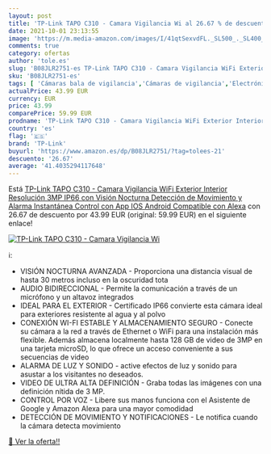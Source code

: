 ```yaml
---
layout: post
title: 'TP-Link TAPO C310 - Camara Vigilancia Wi al 26.67 % de descuento'
date: 2021-10-01 23:13:55
image: 'https://m.media-amazon.com/images/I/41qtSexvdFL._SL500_._SL400_.jpg'
comments: true
category: ofertas
author: 'tole.es'
slug: 'B08JLR2751-es TP-Link TAPO C310 - Camara Vigilancia WiFi Exterior...'
sku: 'B08JLR2751-es'
tags: [ 'Cámaras bala de vigilancia','Cámaras de vigilancia','Electrónica','Fotografía y videocámaras','alexa','tp-link', ]
actualPrice: 43.99 EUR
currency: EUR
price: 43.99
comparePrice: 59.99 EUR
prodname: 'TP-Link TAPO C310 - Camara Vigilancia WiFi Exterior Interior Resolución 3MP  IP66 con Visión Nocturna  Detección de Movimiento y Alarma Instantánea  Control con App IOS  Android  Compatible con Alexa'
country: 'es'
flag: '🇪🇸'
brand: 'TP-Link'
buyurl: 'https://www.amazon.es/dp/B08JLR2751/?tag=tolees-21'
descuento: '26.67'
average: '41.4035294117648'
---
```


Está [TP-Link TAPO C310 - Camara Vigilancia WiFi Exterior Interior Resolución 3MP  IP66 con Visión Nocturna  Detección de Movimiento y Alarma Instantánea  Control con App IOS  Android  Compatible con Alexa](https://www.amazon.es/dp/B08JLR2751/?tag=tolees-21) con 26.67 de descuento por 43.99 EUR (original: 59.99 EUR) en el siguiente enlace!

[![TP-Link TAPO C310 - Camara Vigilancia Wi](https://m.media-amazon.com/images/I/41qtSexvdFL._SL500_._SL400_.jpg)](https://www.amazon.es/dp/B08JLR2751/?tag=tolees-21)

ℹ️:

- VISIÓN NOCTURNA AVANZADA - Proporciona una distancia visual de hasta 30 metros incluso en la oscuridad tota
- AUDIO BIDIRECCIONAL - Permite la comunicación a través de un micrófono y un altavoz integrados
- IDEAL PARA EL EXTERIOR - Certificado IP66 convierte esta cámara ideal para exteriores resistente al agua y al polvo
- CONEXIÓN WI-FI ESTABLE Y ALMACENAMIENTO SEGURO - Conecte su cámara a la red a través de Ethernet o WiFi para una instalación más flexible. Además almacena localmente hasta 128 GB de video de 3MP en una tarjeta microSD, lo que ofrece un acceso conveniente a sus secuencias de video
- ALARMA DE LUZ Y SONIDO - active efectos de luz y sonido para asustar a los visitantes no deseados.
- VIDEO DE ULTRA ALTA DEFINICIÓN - Graba todas las imágenes con una definición nítida de 3 MP.
- CONTROL POR VOZ - Libere sus manos funciona con el Asistente de Google y Amazon Alexa para una mayor comodidad
- DETECCIÓN DE MOVIMIENTO Y NOTIFICACIONES - Le notifica cuando la cámara detecta movimiento

[🛒 Ver la oferta!!](https://www.amazon.es/dp/B08JLR2751/?tag=tolees-21)
